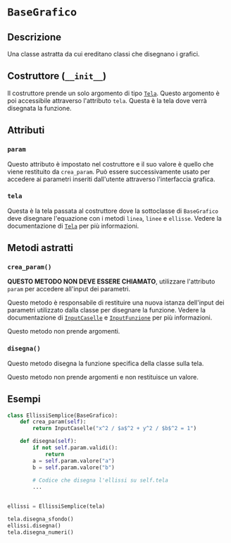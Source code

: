 # `BaseGrafico`

## Descrizione

Una classe astratta da cui ereditano classi che disegnano i grafici.

## Costruttore (`__init__`)

Il costruttore prende un solo argomento di tipo [`Tela`](Tela.md). Questo argomento è poi
accessibile attraverso l'attributo `tela`. Questa è la tela dove verrà disegnata
la funzione.

## Attributi

### `param`

Questo attributo è impostato nel costruttore e il suo valore è quello che viene
restituito da `crea_param`. Può essere successivamente usato per accedere ai
parametri inseriti dall'utente attraverso l'interfaccia grafica.

### `tela`

Questa è la tela passata al costruttore dove la sottoclasse di `BaseGrafico`
deve disegnare l'equazione con i metodi `linea`, `linee` e `ellisse`. Vedere
la documentazione di [`Tela`](Tela.md) per più informazioni.

## Metodi astratti

### `crea_param()`

**QUESTO METODO NON DEVE ESSERE CHIAMATO**, utilizzare l'attributo `param` per
accedere all'input dei parametri.

Questo metodo è responsabile di restituire una nuova istanza dell'input dei
parametri utilizzato dalla classe per disegnare la funzione. Vedere la
documentazione di [`InputCaselle`](InputCaselle.md) e [`InputFunzione`](InputFunzione.md) per più informazioni.

Questo metodo non prende argomenti.

### `disegna()`

Questo metodo disegna la funzione specifica della classe sulla tela.

Questo metodo non prende argomenti e non restituisce un valore.

## Esempi

```python
class EllissiSemplice(BaseGrafico):
    def crea_param(self):
        return InputCaselle("x^2 / $a$^2 + y^2 / $b$^2 = 1")

    def disegna(self):
        if not self.param.validi():
            return
        a = self.param.valore("a")
        b = self.param.valore("b")
        
        # Codice che disegna l'ellissi su self.tela
        ...

    
ellissi = EllissiSemplice(tela)

tela.disegna_sfondo()
ellissi.disegna()
tela.disegna_numeri()
```
